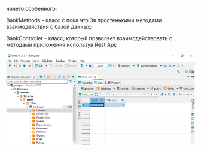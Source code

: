 ничего особенного;

BankMethods - класс с пока что 3я простенькими методами взаимодействия с базой данных;

BankController - класс, который позволяет взаимодействовать с методами приложения используя Rest Api;

![img.png](img.png)